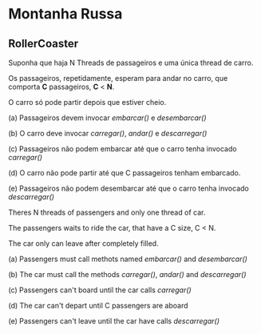 Montanha Russa
======

RollerCoaster
--------------


Suponha que haja N Threads de passageiros e uma única thread de carro.

Os passageiros, repetidamente, esperam para andar no carro, que comporta **C** passageiros, **C** < **N**.

O carro só pode partir depois que estiver cheio.

(a) Passageiros devem invocar *embarcar()* e *desembarcar()*

(b) O carro deve invocar *carregar()*, *andar()* e *descarregar()*

(c) Passageiros não podem embarcar até que o carro tenha invocado *carregar()*

(d) O carro não pode partir até que C passageiros tenham embarcado.

(e) Passageiros não podem desembarcar até que o carro tenha invocado *descarregar()*



Theres N threads of passengers and only one thread of car.

The passengers waits to ride the car, that have a C size, C < N.

The car only can leave after completely filled.

(a) Passengers must call methots named *embarcar()* and *desembarcar()*

(b) The car must call the methods *carregar()*, *andar()* and *descarregar()*

(c) Passengers can't board until the car calls *carregar()*

(d) The car can't depart until C passengers are aboard

(e) Passengers can't leave until the car have calls *descarregar()*
